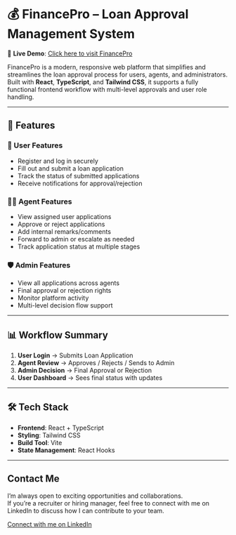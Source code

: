 # 💰 FinancePro – Loan Approval Management System


🚀 **Live Demo**: [Click here to visit FinancePro](https://ashutoshsaraff.github.io/FinancePro/)

FinancePro is a modern, responsive web platform that simplifies and streamlines the loan approval process for users, agents, and administrators. Built with **React**, **TypeScript**, and **Tailwind CSS**, it supports a fully functional frontend workflow with multi-level approvals and user role handling.

---

## 🚀 Features

### 👤 User Features
- Register and log in securely
- Fill out and submit a loan application
- Track the status of submitted applications
- Receive notifications for approval/rejection

### 🧑‍💼 Agent Features
- View assigned user applications
- Approve or reject applications
- Add internal remarks/comments
- Forward to admin or escalate as needed
- Track application status at multiple stages

### 🛡️ Admin Features
- View all applications across agents
- Final approval or rejection rights
- Monitor platform activity
- Multi-level decision flow support

---

## 📊 Workflow Summary

1. **User Login** → Submits Loan Application  
2. **Agent Review** → Approves / Rejects / Sends to Admin  
3. **Admin Decision** → Final Approval or Rejection  
4. **User Dashboard** → Sees final status with updates

---

## 🛠️ Tech Stack

- **Frontend**: React + TypeScript
- **Styling**: Tailwind CSS
- **Build Tool**: Vite
- **State Management**: React Hooks

---

## Contact Me

I’m always open to exciting opportunities and collaborations.  
If you’re a recruiter or hiring manager, feel free to connect with me on LinkedIn to discuss how I can contribute to your team.  

[Connect with me on LinkedIn](https://www.linkedin.com/in/ashutoshsaraf23)  
